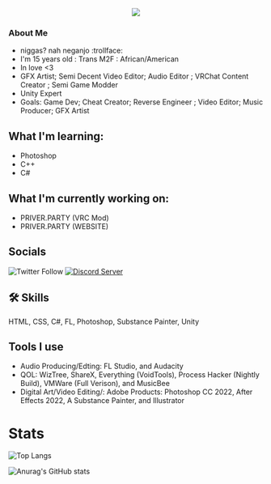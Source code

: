 
<p align="center">
  <img src="https://github.com/terkoshi/terkoshi/blob/master/assets/wrap.png?raw=true) alt="My Name!"/>
</p>


###  About Me
* niggas? nah neganjo :trollface:
* I'm 15 years old : Trans M2F : African/American
* In love <3
* GFX Artist; Semi Decent Video Editor; Audio Editor ; VRChat Content Creator ; Semi Game Modder
* Unity Expert
* Goals: Game Dev; Cheat Creator; Reverse Engineer ; Video Editor; Music Producer; GFX Artist
## What I'm learning:

* Photoshop 
* C++
* C#

## What I'm currently working on:

* PRIVER.PARTY (VRC Mod)
* PRIVER.PARTY (WEBSITE)

## Socials
[1]: https://discord.gg/winners

![Twitter Follow](https://img.shields.io/twitter/follow/skullface646?style=for-the-badge&logo=Twitter)
[![Discord Server](https://img.shields.io/badge/My%20Discord-%20discord.gg%2sql-blueviolet?style=for-the-badge&logo=DIscord)][1]
## 🛠 Skills
HTML, CSS, C#, FL, Photoshop, Substance Painter, Unity

## Tools I use

* Audio Producing/Edting: FL Studio, and Audacity
* QOL: WizTree, ShareX, Everything (VoidTools), Process Hacker (Nightly Build), VMWare (Full Verison), and MusicBee
* Digital Art/Video Editing/: Adobe Products: Photoshop CC 2022,  After Effects 2022, A Substance Painter, and Illustrator

# Stats 

![Top Langs](https://github-readme-stats.vercel.app/api/top-langs/?username=terkoshi?=&layout=compact&show_icons=true&theme=dark)

![Anurag's GitHub stats](https://github-readme-stats.vercel.app/api?username=terkoshi?=&show_icons=true&theme=dark)
